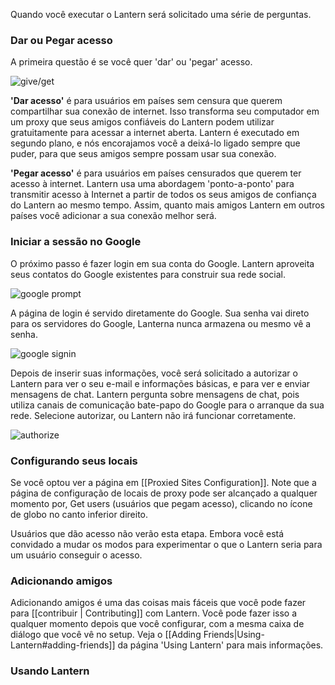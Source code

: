 Quando você executar o Lantern será solicitado uma série de perguntas.

### Dar ou Pegar acesso

A primeira questão é se você quer 'dar' ou 'pegar' acesso.

![give/get](https://www.evernote.com/shard/s209/sh/72480b8b-2259-4eef-836b-1982a800bc31/71a941bce6482c90d2d66dcf21db57a8/deep/0/Lantern.png)

**'Dar acesso'** é para usuários em países sem censura que querem compartilhar sua conexão de internet. Isso transforma seu computador em um proxy que seus amigos confiáveis do Lantern ​​podem utilizar gratuitamente para acessar a internet aberta. Lantern é executado em segundo plano, e nós encorajamos você a deixá-lo ligado sempre que puder, para que seus amigos sempre possam usar sua conexão.

**'Pegar acesso'** é para usuários em países censurados que querem ter acesso à internet. Lantern usa uma abordagem 'ponto-a-ponto' para transmitir acesso à Internet a partir de todos os seus amigos de confiança do Lantern ao mesmo tempo. Assim, quanto mais amigos Lantern em outros países você adicionar a sua conexão melhor será.

### Iniciar a sessão no Google

O próximo passo é fazer login em sua conta do Google. Lantern aproveita seus contatos do Google existentes para construir sua rede social.

![google prompt](https://www.evernote.com/shard/s209/sh/4d31dfce-7bab-4522-811a-51b380cafcdc/a673fb7fd2be64df8ca5b58828606d1f/deep/0/Lantern.png)

A página de login é servido diretamente do Google. Sua senha vai direto para os servidores do Google, Lanterna nunca armazena ou mesmo vê a senha.

![google signin](https://www.evernote.com/shard/s209/sh/e7bcf743-984e-45ac-b525-b7f4517cf341/7c4a237f1aa7cb1bf6fb245d76f4a49b/deep/0/Lantern.png)

Depois de inserir suas informações, você será solicitado a autorizar o Lantern para ver o seu e-mail e informações básicas, e para ver e enviar mensagens de chat. Lantern pergunta sobre mensagens de chat, pois utiliza canais de comunicação bate-papo do Google para o arranque da sua rede. Selecione autorizar, ou Lantern não irá funcionar corretamente.

![authorize](https://www.evernote.com/shard/s209/sh/bd03de45-d5ac-4cc3-93da-62f24d527687/3bb1691886c46b3f30bc832f2211cdd7/deep/0/Lantern.png)

### Configurando seus locais

Se você optou ver a página em [[Proxied Sites Configuration]]. Note que a página de configuração de locais de proxy pode ser alcançado a qualquer momento por, Get users (usuários que pegam acesso), clicando no ícone de globo no canto inferior direito.

Usuários que dão acesso não verão esta etapa. Embora você está convidado a mudar os modos para experimentar o que o Lantern seria para um usuário conseguir o acesso.

### Adicionando amigos

Adicionando amigos é uma das coisas mais fáceis que você pode fazer para [[contribuir | Contributing]] com  Lantern. Você pode fazer isso a qualquer momento depois que você configurar, com a mesma caixa de diálogo que você vê no setup. Veja o [[Adding Friends|Using-Lantern#adding-friends]] da página 'Using Lantern' para mais informações.

### Usando Lantern